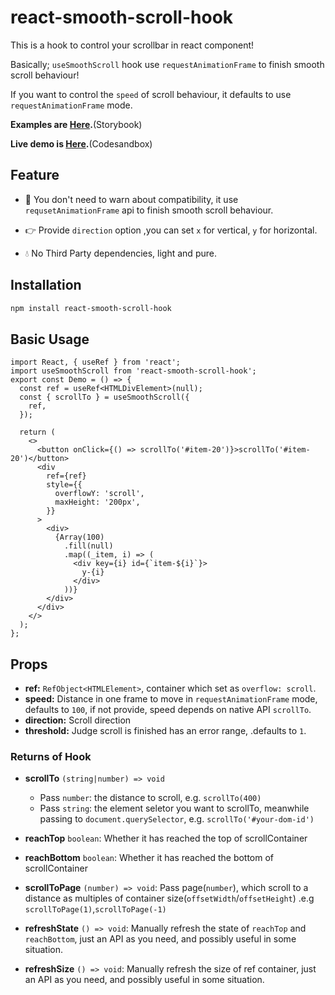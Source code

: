 # react-smooth-scroll-hook

This is a hook to control your scrollbar in react component!

Basically; `useSmoothScroll` hook use `requestAnimationFrame` to finish smooth scroll behaviour!

If you want to control the `speed` of scroll behaviour, it defaults to use `requestAnimationFrame` mode.

**Examples are <a target="_blank" href="https://ron0115.best/react-smooth-scroll-hook/?path=/docs/usesmoothscroll--docs#basic" >Here</a>.**(Storybook)

**Live demo is <a target="_blank" href="https://codesandbox.io/s/react-smooth-scroll-hook-vhudw?file=/src/App.js" >Here</a>.**(Codesandbox)

## Feature

- 🚀 You don't need to warn about compatibility, it use `requsetAnimationFrame` api to finish smooth scroll behaviour.

- 👉 Provide `direction` option ,you can set `x` for vertical, `y` for horizontal.

- 💧 No Third Party dependencies, light and pure.

## Installation

```sh
npm install react-smooth-scroll-hook
```

## Basic Usage

```tsx
import React, { useRef } from 'react';
import useSmoothScroll from 'react-smooth-scroll-hook';
export const Demo = () => {
  const ref = useRef<HTMLDivElement>(null);
  const { scrollTo } = useSmoothScroll({
    ref,
  });

  return (
    <>
      <button onClick={() => scrollTo('#item-20')}>scrollTo('#item-20')</button>
      <div
        ref={ref}
        style={{
          overflowY: 'scroll',
          maxHeight: '200px',
        }}
      >
        <div>
          {Array(100)
            .fill(null)
            .map((_item, i) => (
              <div key={i} id={`item-${i}`}>
                y-{i}
              </div>
            ))}
        </div>
      </div>
    </>
  );
};
```

## Props

- **ref:** `RefObject<HTMLElement>`, container which set as `overflow: scroll`.
- **speed:** Distance in one frame to move in `requestAnimationFrame` mode, defaults to `100`, if not provide, speed depends on native API `scrollTo`.
- **direction:** Scroll direction
- **threshold:** Judge scroll is finished has an error range, .defaults to `1`.

### Returns of Hook

- **scrollTo** `(string|number) => void`

  - Pass `number`: the distance to scroll, e.g. `scrollTo(400)`
  - Pass `string`: the element seletor you want to scrollTo, meanwhile passing to `document.querySelector`, e.g. `scrollTo('#your-dom-id')`

- **reachTop** `boolean`: Whether it has reached the top of scrollContainer

- **reachBottom** `boolean`: Whether it has reached the bottom of scrollContainer

- **scrollToPage** `(number) => void`: Pass page(`number`), which scroll to a distance as multiples of container size(`offsetWidth`/`offsetHeight`)
  .e.g `scrollToPage(1)`,`scrollToPage(-1)`

- **refreshState** `() => void`: Manually refresh the state of `reachTop` and `reachBottom`, just an API as you need, and possibly useful in some situation.

- **refreshSize** `() => void`: Manually refresh the size of ref container, just an API as you need, and possibly useful in some situation.
